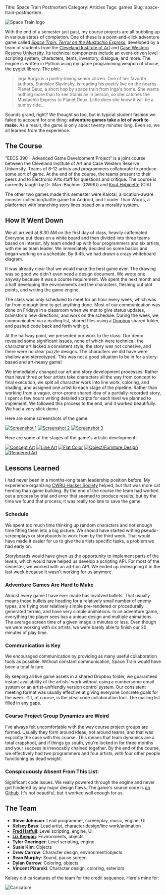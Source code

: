 Title: Space Train Postmortem
Category: Articles
Tags: games
Slug: space-train-postmortem

![Space Train logo](|static|/img/content/space_train_logo.png)

With the end of a semester just past, my course projects are all bubbling up in
various states of completion. One of these is a point-and-click adventure game
called _[Space Train: Terror on the Mustachio
Express](|filename|/pages/space-train.md)_, developed by a team of
students from the [Cleveland Institute of Art](http:/www.cia.edu/) and [Case
Western Reserve University](http:/www.case.edu). Its technical components
include an event-driven level scripting system, characters, items, inventory,
dialogue, and more. The engine is written in Python using my game programming
weapon of choice, the [pyglet](http:/www.pyglet.org) library. The plot:

> Inga Borga is a poetry-loving senior citizen. One of her favorite authors,
> Stanislov Slavinsky, is reading his poetry live on the nearby Planet Deux, a
> short hop by space train from Inga's home. She wants nothing more than to see
> Stanislav in person, so she catches the Mustachio Express to Planet Deux.
> Little does she know it will be a bumpy ride...

Sounds grand, right? We thought so too, but in typical student fashion we
failed to account for one thing: **adventure games take a lot of work to
make.** As a result, the game is only about twenty minutes long. Even so, we
all learned from the experience.

<!-- PELICAN_END_SUMMARY -->

## The Course

"EECS 390 - Advanced Game Development Project" is a joint course between the
Cleveland Institute of Art and Case Western Reserve University. Teams of 6-12
artists and programmers collaborate to produce some sort of game. At the end of
the course, the teams present to their peers and to Electronic Arts staff for
questions and critique. The course is currently taught by Dr. Marc Buchner
(CWRU) and [Knut Hybinette](http://www.knuthybinette.com/) (CIA).

The other two games made this semester were Kalotai, a location-aware monster
collection/battle game for Android, and Louder Than Words, a platformer with
branching story lines based on a morality system.

## How It Went Down

We all arrived at 8:30 AM on the first day of class, heavily caffeinated.
Everyone put ideas on a white board and then divided into three teams based on
interest. My team ended up with four programmers and six artists, with me as
team leader. We immediately decided on some basics and began working on a
schedule. By 9:45, we had drawn a crazy whiteboard diagram.

It was already clear that we would make the best game ever. The drawing was so
good we didn't even need a design document. We wrote one anyway because it was
a course requirement. We spent the next month and a half developing the
environments and the characters, fleshing out plot points, and writing the game
engine.

The class was only scheduled to meet for an hour every week, which was far from
enough time to get anything done. Most of our communication was done on Fridays
in a classroom when we met to give status updates, brainstorm new directions,
and work on the schedule. During the week, we communicated via a mailing list,
shared files using a [Dropbox](http:/www.dropbox.com) shared folder, and
pushed code back and forth with [git](http:/www.git-scm.org/).

At the halfway point, we presented our work to the class. Our demo revealed
some significant issues, none of which were technical: the character art lacked
a consistent style, the story was not cohesive, and there were no clear puzzle
designs. The characters we did have were shallow and stereotyped. This was not
a good situation to be in for a story-based and art-heavy game!

We immediately changed our art and story development processes. Rather than
have three or four artists take characters all the way from concept to final
execution, we split all character work into line work, coloring, and shading,
and assigned one artist to each stage of the pipeline. Rather than working from
a vague, error-prone shared idea of a partially-recorded story, I spent a few
hours writing detailed scripts for each level we planned to implement. We
followed this process to the end, and it worked beautifully. We had a very
slick demo.

Here are some screenshots of the game:

[![Screenshot 1](|static|/img/content/space_train_thumb_1.png)](|static|/img/content/space_train_screenshot_1.png)
[![Screenshot 2](|static|/img/content/space_train_thumb_2.png)](|static|/img/content/space_train_screenshot_2.png)
[![Screenshot 3](|static|/img/content/space_train_thumb_3.png)](|static|/img/content/space_train_screenshot_3.png)

Here are some of the stages of the game's artistic development:

[![Concept Art](|static|/img/content/space_train_art_1_thumb.png)](|static|/img/content/space_train_art_1.png)
[![Line Art](|static|/img/content/space_train_art_2_thumb.png)](|static|/img/content/space_train_art_2.png)
[![Flat Color](|static|/img/content/space_train_art_3_thumb.png)](|static|/img/content/space_train_art_3.png)
[![Object/Furniture Design](|static|/img/content/space_train_art_4_thumb.png)](|static|/img/content/space_train_art_4.png)
[![Rendered Art](|static|/img/content/space_train_art_5_thumb.png)](|static|/img/content/space_train_art_5.png)

## Lessons Learned

I had never been in a months-long team leadership position before. My
experience organizing [CWRU Hacker Society](http:/hacsoc.org/) helped, but
that was more cat herding than game building. By the end of the course the
team had worked out a process by trial and error that seemed to produce
results, but by the time we found that process, it was really too late to save
the game.

### Schedule

We spent too much time thinking up random characters and not enough time
fitting them into a big picture. We should have started writing
pseudo-screenplays or storyboards to work from by the third week. That would
have made it easier for us to give the artists specific tasks, a problem we had
early on.

Storyboards would have given us the opportunity to implement parts of the
levels, which would have helped us develop a scripting API. For most of the
semester, we worked with an ad-hoc API. We ended up redesigning it in the last
week because it wasn't working for us anymore.

### Adventure Games Are Hard to Make

Almost every game I have ever made has involved bullets. That usually means
those bullets are heading for a relatively small number of enemy types, are
flying over relatively simple pre-rendered or procedurally generated terrain,
and have very simple animations. In an adventure game, everything the player
sees has a unique design and multiple animations. The average screen time of a
given image is minutes or less. Even though we were working with six artists,
we were barely able to finish our 20 minutes of play time.

### Communication is Key

We encouraged communication by providing as many useful collaboration tools as
possible. Without constant communication, Space Train would have been a total
failure.

By keeping all live game assets in a shared Dropbox folder, we guaranteed
instant availability of the artists' work without using a cumbersome email
system or an artist-unfriendly version control system. Our consistent meeting
format was usually effective at giving everyone concrete goals for the week.
Git, of course, is the ideal code collaboration tool. The mailing list filled
in any gaps.

### Course Project Group Dynamics are Weird

I've always felt uncomfortable with the way course project groups are formed.
Usually they form around ideas, not around teams, and that was explicitly the
case with this course. This means that team dynamics are a total crapshoot, and
if things go south, you're locked in for three months and your success is
irrevocably chained together. By the end of the course, we effectively had two
programmers and four artists, with four other people functioning as dead
weight.

### Conspicuously Absent From This List:

Significant code issues. We really powered through the engine and never got
hindered by any major design flaws. The game's source code is [on
Github](http:/www.github.com/irskep/Space-Train). It's not beautiful, but it
worked well enough for us.

## The Team

- **Steve Johnson**: Lead programmer, screenplay, music, engine, UI
- **[Kelsey Bass](http:/taxidermyrobot.blogspot.com/)**: Lead artist, character design/line work/animation
- **[Fred Hatfull](http:/www.fredhatfull.com/)**: Level scripting, engine, UI
- **[Liz Keegan](http://www.ekeegan.com/)**: Environments, objects
- **Tyler Goeringer**: Level scripting, engine
- **Susie Kim**: Objects
- **Drew Carrow**: Character design, environment/objects
- **Sean Murphy**: Sound, pause screen
- **Dylan Carrow**: Coloring, objects
- **Vincent Pizarski**: Character design, coloring, exteriors

Kelsey did caricatures of the team for the credit sequence. Here's mine for:

![Caricature](|static|/img/content/space_train_caricature.png)
